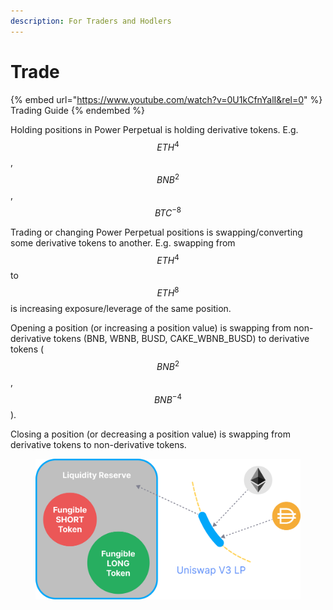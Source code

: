 ```yaml
---
description: For Traders and Hodlers
---
```


# Trade

{% embed url="https://www.youtube.com/watch?v=0U1kCfnYalI&rel=0" %}
Trading Guide
{% endembed %}

Holding positions in Power Perpetual is holding derivative tokens. E.g. $${ETH}^4$$, $${BNB}^2$$, $${BTC}^{-8}$$

Trading or changing Power Perpetual positions is swapping/converting some derivative tokens to another. E.g. swapping from $${ETH}^4$$ to $${ETH}^8$$ is increasing exposure/leverage of the same position.

Opening a position (or increasing a position value) is swapping from non-derivative tokens (BNB, WBNB, BUSD, CAKE\_WBNB\_BUSD) to derivative tokens ($${BNB}^2$$, $${BNB}^{-4}$$).

Closing a position (or decreasing a position value) is swapping from derivative tokens to non-derivative tokens.

<figure><img src=".gitbook/assets/image (1) (4).png" alt=""><figcaption></figcaption></figure>
